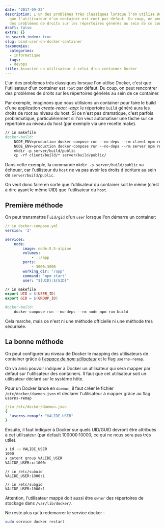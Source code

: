 ```yaml
---
date: "2017-09-22"
description: L'un des problèmes très classiques lorsque l'on utilise Docker, c'est
  que l'utilisateur d'un container est root par défaut. Du coup, on peut rencontrer
  des problèmes de droits sur les répertoires générés au sein de ce container.
draft: false
extra: {}
in_search_index: true
slug: bind-user-on-docker-container
taxonomies:
  categories:
  - informatique
  tags:
  - devops
title: Associer un utilisateur à celui d'un container Docker
---
```


L'un des problèmes très classiques lorsque l'on utilise Docker, c'est que l'utilisateur d'un container est `root` par défaut. Du coup, on peut rencontrer des problèmes de droits sur les répertoires générés au sein de ce container.

Par exemple, imaginons que nous utilisions un container pour faire le build d'une application *create-react -app*: le répertoire `build` généré aura les droits de root au niveau du host. Si ce n'est pas dramatique, c'est parfois problématique, particulièrement si l'on veut automatiser une tâche sur ce répertoire au niveau du host (par exemple via une recette make).

```makefile
// in makefile
docker-build:
    NODE_ENV=production docker-compose run --no-deps --rm client npm run build
    NODE_ENV=production docker-compose run --no-deps --rm server npm run build
    mkdir -p server/build/public
    cp -rf client/build/* server/build/public/
```

Dans cette exemple, la commande `mkdir -p server/build/public` va échouer, car l'utilisteur du `host` ne va pas avoir les droits d'écriture au sein de `server/build/public`.

On veut donc faire en sorte que l'utilisateur du container soit le même (c'est à dire ayant le même UID) que l'utilisateur du `host`.

## Première méthode

On peut transmettre l'`uid/gid` d'un `user` lorsque l'on démarre un container:

```yaml
// in docker-compose.yml
version: '2'

services:
    node:
        image: node:8.5-alpine
        volumes:
            - .:/app
        ports:
            - 3000:3000
        working_dir: "/app"
        command: "npm start"
        user: "${UID}:${GID}"
```

```makefile
// in makefile
export UID = $(USER_ID)
export GID = $(GROUP_ID)

docker-build:
	docker-compose run --no-deps --rm node npm run build
```

Cela marche, mais ce n'est ni une méthode officielle ni une méthode très sécurisée.

## La bonne méthode

On peut configurer au niveau de Docker le mapping des utilisateurs de container grâce à *[l'espace de nom utilisateur](https://docs.docker.com/engine/security/userns-remap/)* et le flag `userns-remap`.

On va ainsi pouvoir indiquer à Docker un utilisateur qui sera mapper par défaut sur l'utilisateur des containers. Il faut que cet utilisateur soit un utilisateur déclaré sur le système hôte.

Pour un Docker lancé en `daemon`, il faut créer le fichier `/etc/docker/daemon.json` et déclarer l'utilisateur à mapper grâce au flag `userns-remap`

```yaml
//in /etc/docker/daemon.json
{
  "userns-remap": "VALIDE_USER"
}

```

Ensuite, il faut indiquer à Docker sur quels UID/GUID devront être attribués à cet utilisateur (par default 100000:10000, ce qui ne nous sera pas très utile).

```bash
❯ id -u VALIDE_USER
1000
❯ getent group VALIDE_USER
VALIDE_USER:x:1000:
```

```
// in /etc/subuid
VALIDE_USER:1000:1
```

```
// in /etc/subgid
VALIDE_USER:1000:1
```

Attention, l'utilisateur mappé doit aussi être `owner` des répertoires de stockage dans `/var/lib/docker/`.

Ne reste plus qu'à redemarrer le service docker :
```bash
sudo service docker restart
```
